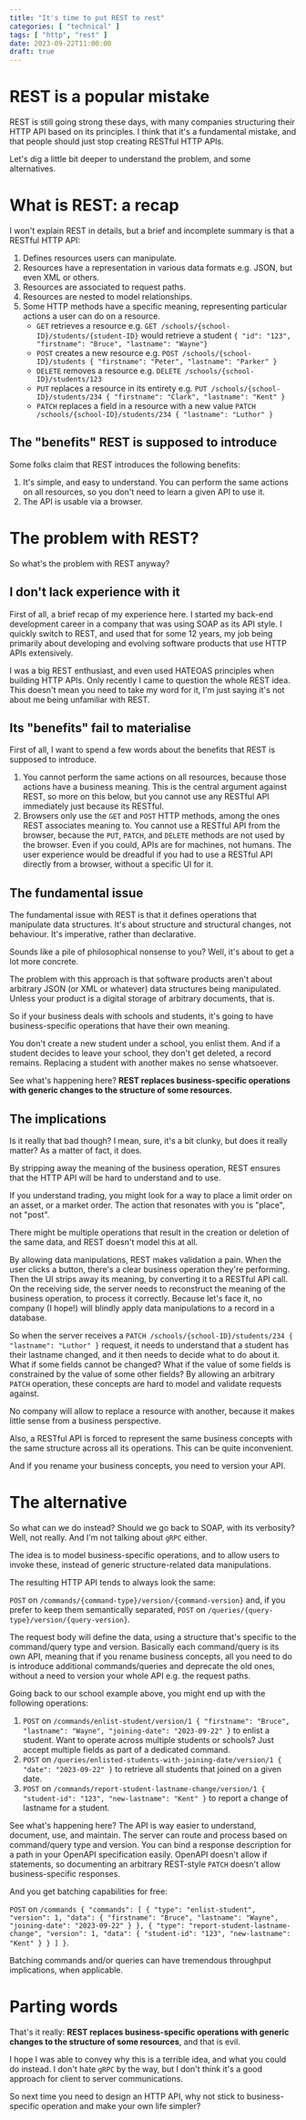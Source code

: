 ```yaml
---
title: "It's time to put REST to rest"
categories: [ "technical" ]
tags: [ "http", "rest" ]
date: 2023-09-22T11:00:00
draft: true
---
```


# REST is a popular mistake

REST is still going strong these days, with many companies structuring their HTTP API based on its principles. I think that it's a fundamental mistake, and that people should just stop creating RESTful HTTP APIs.

Let's dig a little bit deeper to understand the problem, and some alternatives.

# What is REST: a recap

I won't explain REST in details, but a brief and incomplete summary is that a RESTful HTTP API:

1. Defines resources users can manipulate.
2. Resources have a representation in various data formats e.g. JSON, but even XML or others.
3. Resources are associated to request paths.
4. Resources are nested to model relationships.
5. Some HTTP methods have a specific meaning, representing particular actions a user can do on a resource.
    - `GET` retrieves a resource e.g. `GET /schools/{school-ID}/students/{student-ID}` would retrieve a student `{ "id": "123", "firstname": "Bruce", "lastname": "Wayne"}`
    - `POST` creates a new resource e.g. `POST /schools/{school-ID}/students { "firstname": "Peter", "lastname": "Parker" }`
    - `DELETE` removes a resource e.g. `DELETE /schools/{school-ID}/students/123`
    - `PUT` replaces a resource in its entirety e.g. `PUT /schools/{school-ID}/students/234 { "firstname": "Clark", "lastname": "Kent" }`
    - `PATCH` replaces a field in a resource with a new value `PATCH /schools/{school-ID}/students/234 { "lastname": "Luthor" }`

## The "benefits" REST is supposed to introduce

Some folks claim that REST introduces the following benefits:

1. It's simple, and easy to understand. You can perform the same actions on all resources, so you don't need to learn a given API to use it.
2. The API is usable via a browser.

# The problem with REST?

So what's the problem with REST anyway?

## I don't lack experience with it

First of all, a brief recap of my experience here. I started my back-end development career in a company that was using SOAP as its API style. I quickly switch to REST, and used that for some 12 years, my job being primarily about developing and evolving software products that use HTTP APIs extensively.

I was a big REST enthusiast, and even used HATEOAS principles when building HTTP APIs. Only recently I came to question the whole REST idea. This doesn't mean you need to take my word for it, I'm just saying it's not about me being unfamiliar with REST.

## Its "benefits" fail to materialise

First of all, I want to spend a few words about the benefits that REST is supposed to introduce.

1. You cannot perform the same actions on all resources, because those actions have a business meaning. This is the central argument against REST, so more on this below, but you cannot use any RESTful API immediately just because its RESTful.
2. Browsers only use the `GET` and `POST` HTTP methods, among the ones REST associates meaning to. You cannot use a RESTful API from the browser, because the `PUT`, `PATCH`, and `DELETE` methods are not used by the browser. Even if you could, APIs are for machines, not humans. The user experience would be dreadful if you had to use a RESTful API directly from a browser, without a specific UI for it.

## The fundamental issue

The fundamental issue with REST is that it defines operations that manipulate data structures. It's about structure and structural changes, not behaviour. It's imperative, rather than declarative.

Sounds like a pile of philosophical nonsense to you? Well, it's about to get a lot more concrete.

The problem with this approach is that software products aren't about arbitrary JSON (or XML or whatever) data structures being manipulated. Unless your product is a digital storage of arbitrary documents, that is.

So if your business deals with schools and students, it's going to have business-specific operations that have their own meaning.

You don't create a new student under a school, you enlist them. And if a student decides to leave your school, they don't get deleted, a record remains. Replacing a student with another makes no sense whatsoever.

See what's happening here? **REST replaces business-specific operations with generic changes to the structure of some resources.**

## The implications

Is it really that bad though? I mean, sure, it's a bit clunky, but does it really matter? As a matter of fact, it does.

By stripping away the meaning of the business operation, REST ensures that the HTTP API will be hard to understand and to use.

If you understand trading, you might look for a way to place a limit order on an asset, or a market order. The action that resonates with you is "place", not "post".

There might be multiple operations that result in the creation or deletion of the same data, and REST doesn't model this at all.

By allowing data manipulations, REST makes validation a pain. When the user clicks a button, there's a clear business operation they're performing. Then the UI strips away its meaning, by converting it to a RESTful API call. On the receiving side, the server needs to reconstruct the meaning of the business operation, to process it correctly. Because let's face it, no company (I hope!) will blindly apply data manipulations to a record in a database.

So when the server receives a `PATCH /schools/{school-ID}/students/234 { "lastname": "Luthor" }` request, it needs to understand that a student has their lastname changed, and it then needs to decide what to do about it. What if some fields cannot be changed? What if the value of some fields is constrained by the value of some other fields? By allowing an arbitrary `PATCH` operation, these concepts are hard to model and validate requests against.

No company will allow to replace a resource with another, because it makes little sense from a business perspective.

Also, a RESTful API is forced to represent the same business concepts with the same structure across all its operations. This can be quite inconvenient.

And if you rename your business concepts, you need to version your API.

# The alternative

So what can we do instead? Should we go back to SOAP, with its verbosity? Well, not really. And I'm not talking about `gRPC` either.

The idea is to model business-specific operations, and to allow users to invoke these, instead of generic structure-related data manipulations.

The resulting HTTP API tends to always look the same:

`POST` on `/commands/{command-type}/version/{command-version}` and, if you prefer to keep them semantically separated, `POST` on `/queries/{query-type}/version/{query-version}`.

The request body will define the data, using a structure that's specific to the command/query type and version. Basically each command/query is its own API, meaning that if you rename business concepts, all you need to do is introduce additional commands/queries and deprecate the old ones, without a need to version your whole API e.g. the request paths.

Going back to our school example above, you might end up with the following operations:

1. `POST` on `/commands/enlist-student/version/1 { "firstname": "Bruce", "lastname": "Wayne", "joining-date": "2023-09-22" }` to enlist a student. Want to operate across multiple students or schools? Just accept multiple fields as part of a dedicated command.
2. `POST` on `/queries/enlisted-students-with-joining-date/version/1 { "date": "2023-09-22" }` to retrieve all students that joined on a given date.
3. `POST` on `/commands/report-student-lastname-change/version/1 { "student-id": "123", "new-lastname": "Kent" }` to report a change of lastname for a student.

See what's happening here? The API is way easier to understand, document, use, and maintain. The server can route and process based on command/query type and version. You can bind a response description for a path in your OpenAPI specification easily. OpenAPI doesn't allow if statements, so documenting an arbitrary REST-style `PATCH` doesn't allow business-specific responses.

And you get batching capabilities for free:

`POST` on `/commands { "commands": [ { "type": "enlist-student", "version": 1, "data": { "firstname": "Bruce", "lastname": "Wayne", "joining-date": "2023-09-22" } }, { "type": "report-student-lastname-change", "version": 1, "data": { "student-id": "123", "new-lastname": "Kent" } } ] }`.

Batching commands and/or queries can have tremendous throughput implications, when applicable.

# Parting words

That's it really: **REST replaces business-specific operations with generic changes to the structure of some resources**, and that is evil.

I hope I was able to convey why this is a terrible idea, and what you could do instead. I don't hate `gRPC` by the way, but I don't think it's a good approach for client to server communications.

So next time you need to design an HTTP API, why not stick to business-specific operation and make your own life simpler?